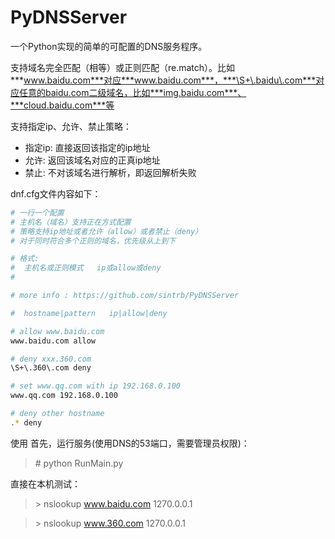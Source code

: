 # PyDNSServer
一个Python实现的简单的可配置的DNS服务程序。

支持域名完全匹配（相等）或正则匹配（re.match）。比如***www.baidu.com***对应***www.baidu.com***，***\S+\.baidu\.com***对应任意的baidu.com二级域名，比如***img.baidu.com***、***cloud.baidu.com***等

支持指定ip、允许、禁止策略：
* 指定ip: 直接返回该指定的ip地址
* 允许: 返回该域名对应的正真ip地址
* 禁止: 不对该域名进行解析，即返回解析失败


dnf.cfg文件内容如下：

```sh
# 一行一个配置
# 主机名（域名）支持正在方式配置
# 策略支持ip地址或者允许（allow）或者禁止（deny）
# 对于同时符合多个正则的域名，优先级从上到下

# 格式:
#  主机名或正则模式   ip或allow或deny
# 

# more info : https://github.com/sintrb/PyDNSServer

#  hostname|pattern   ip|allow|deny

# allow www.baidu.com
www.baidu.com allow

# deny xxx.360.com
\S+\.360\.com deny

# set www.qq.com with ip 192.168.0.100
www.qq.com 192.168.0.100

# deny other hostname
.* deny
```

使用
首先，运行服务(使用DNS的53端口，需要管理员权限)：
> \# python RunMain.py

直接在本机测试：
> \> nslookup www.baidu.com 1270.0.0.1

> \> nslookup www.360.com 1270.0.0.1
